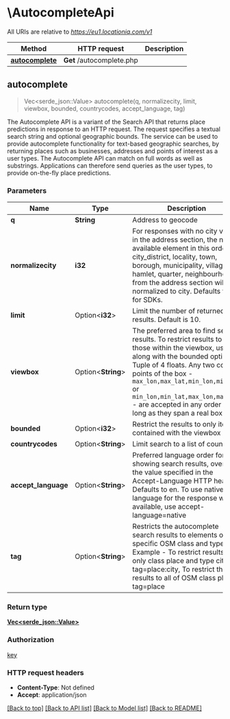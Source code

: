 # \AutocompleteApi

All URIs are relative to *https://eu1.locationiq.com/v1*

Method | HTTP request | Description
------------- | ------------- | -------------
[**autocomplete**](AutocompleteApi.md#autocomplete) | **Get** /autocomplete.php | 



## autocomplete

> Vec<serde_json::Value> autocomplete(q, normalizecity, limit, viewbox, bounded, countrycodes, accept_language, tag)


The Autocomplete API is a variant of the Search API that returns place predictions in response to an HTTP request.  The request specifies a textual search string and optional geographic bounds.  The service can be used to provide autocomplete functionality for text-based geographic searches, by returning places such as businesses, addresses and points of interest as a user types. The Autocomplete API can match on full words as well as substrings. Applications can therefore send queries as the user types, to provide on-the-fly place predictions.

### Parameters


Name | Type | Description  | Required | Notes
------------- | ------------- | ------------- | ------------- | -------------
**q** | **String** | Address to geocode | [required] |
**normalizecity** | **i32** | For responses with no city value in the address section, the next available element in this order - city_district, locality, town, borough, municipality, village, hamlet, quarter, neighbourhood - from the address section will be normalized to city. Defaults to 1 for SDKs. | [required] |
**limit** | Option<**i32**> | Limit the number of returned results. Default is 10. |  |[default to 10]
**viewbox** | Option<**String**> | The preferred area to find search results.  To restrict results to those within the viewbox, use along with the bounded option. Tuple of 4 floats. Any two corner points of the box - `max_lon,max_lat,min_lon,min_lat` or `min_lon,min_lat,max_lon,max_lat` - are accepted in any order as long as they span a real box.  |  |
**bounded** | Option<**i32**> | Restrict the results to only items contained with the viewbox |  |
**countrycodes** | Option<**String**> | Limit search to a list of countries. |  |
**accept_language** | Option<**String**> | Preferred language order for showing search results, overrides the value specified in the Accept-Language HTTP header. Defaults to en. To use native language for the response when available, use accept-language=native |  |
**tag** | Option<**String**> | Restricts the autocomplete search results to elements of specific OSM class and type.  Example - To restrict results to only class place and type city: tag=place:city, To restrict the results to all of OSM class place: tag=place |  |

### Return type

[**Vec<serde_json::Value>**](serde_json::Value.md)

### Authorization

[key](../README.md#key)

### HTTP request headers

- **Content-Type**: Not defined
- **Accept**: application/json

[[Back to top]](#) [[Back to API list]](../README.md#documentation-for-api-endpoints) [[Back to Model list]](../README.md#documentation-for-models) [[Back to README]](../README.md)


